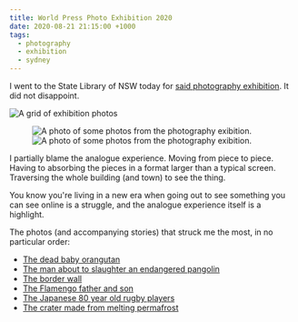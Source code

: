```yaml
---
title: World Press Photo Exhibition 2020
date: 2020-08-21 21:15:00 +1000
tags:
  - photography
  - exhibition
  - sydney
---
```


I went to the State Library of NSW today for [said photography exhibition](https://www.sl.nsw.gov.au/exhibitions/world-press-photo-exhibition-2020). It did not disappoint.

![A grid of exhibition photos](https://ik.imagekit.io/dw/notes/world-press-photo-exhibition-2020/world-press-photo-exhibition-2020-a.jpeg)

<figure class="even-two">
  <img data-src="https://ik.imagekit.io/dw/notes/world-press-photo-exhibition-2020/world-press-photo-exhibition-2020-a.jpeg" alt="A photo of some photos from the photography exibition.">
  <img data-src="https://ik.imagekit.io/dw/notes/world-press-photo-exhibition-2020/world-press-photo-exhibition-2020-b.jpeg" alt="A photo of some photos from the photography exibition.">
</figure>

I partially blame the analogue experience. Moving from piece to piece. Having to absorbing the pieces in a format larger than a typical screen. Traversing the whole building (and town) to see the thing.

You know you're living in a new era when going out to see something you can see online is a struggle, and the analogue experience itself is a highlight.

The photos (and accompanying stories) that struck me the most, in no particular order:

- [The dead baby orangutan](https://www.worldpressphoto.org/collection/photo/2020/39641/1/Alain-Schroeder-NA)
- [The man about to slaughter an endangered pangolin](https://www.worldpressphoto.org/collection/photo/2020/39645/9/Brent-Stirton-NAS-IJ)
- [The border wall](https://www.worldpressphoto.org/collection/photo/2020/39639/1/Alejandro-Prieto)
- [The Flamengo father and son](https://www.worldpressphoto.org/collection/photo/2020/39655/1/Silvia-Izquierdo)
- [The Japanese 80 year old rugby players](https://www.worldpressphoto.org/collection/photo/2020/39657/1/Kim-Kyung-Hoon)
- [The crater made from melting permafrost](https://www.worldpressphoto.org/collection/photo/2020/39625/1/Katie-Orlinsky)
